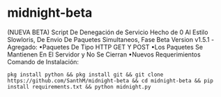 # midnight-beta
(NUEVA BETA) Script De Denegación de Servicio Hecho de 0 Al Estilo Slowloris, De Envio De Paquetes Simultaneos, Fase Beta Version v1.5.1
-Agregado:
•Paquetes De Tipo HTTP GET Y POST
•Los Paquetes Se Mantienen En El Servidor y No Se Cierran
•Nuevos Requerimientos
Comando de Instalación:


`pkg install python && pkg install git && git clone https://github.com/SanthM/midnight-beta && cd midnight-beta && pip install requirements.txt && python midnight.py`
